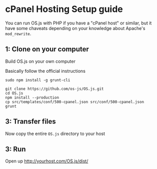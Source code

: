 # cPanel Hosting Setup guide

You can run OS.js with PHP if you have a "cPanel host" or similar, but it have some chaveats depending on your knowledge about Apache's `mod_rewrite`.

## 1: Clone on your computer
Build OS.js on your own computer

Basically follow the official instructions

```
sudo npm install -g grunt-cli

git clone https://github.com/os-js/OS.js.git
cd OS.js
npm install --production
cp src/templates/conf/500-cpanel.json src/conf/500-cpanel.json
grunt
```

## 3: Transfer files

Now copy the entire `OS.js` directory to your host

## 3: Run

Open up http://yourhost.com/OS.js/dist/

